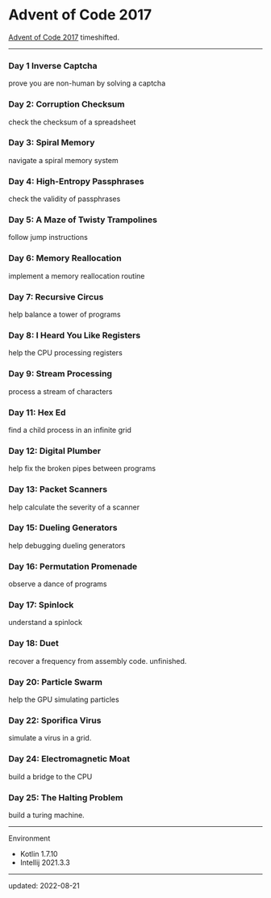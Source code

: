 # Advent of Code 2017

[Advent of Code 2017] timeshifted.

[Advent of Code 2017]:https://adventofcode.com/2017

---

### Day 1 Inverse Captcha

prove you are non-human by solving a captcha

### Day 2: Corruption Checksum

check the checksum of a spreadsheet

### Day 3: Spiral Memory

navigate a spiral memory system

### Day 4: High-Entropy Passphrases

check the validity of passphrases

### Day 5: A Maze of Twisty Trampolines

follow jump instructions

### Day 6: Memory Reallocation

implement a memory reallocation routine

### Day 7: Recursive Circus

help balance a tower of programs

### Day 8: I Heard You Like Registers

help the CPU processing registers

### Day 9: Stream Processing

process a stream of characters

### Day 11: Hex Ed

find a child process in an infinite grid

### Day 12: Digital Plumber

help fix the broken pipes between programs

### Day 13: Packet Scanners

help calculate the severity of a scanner

### Day 15: Dueling Generators

help debugging dueling generators

### Day 16: Permutation Promenade

observe a dance of programs

### Day 17: Spinlock

understand a spinlock

### Day 18: Duet

recover a frequency from assembly code. unfinished.

### Day 20: Particle Swarm

help the GPU simulating particles

### Day 22: Sporifica Virus

simulate a virus in a grid.

### Day 24: Electromagnetic Moat

build a bridge to the CPU

### Day 25: The Halting Problem

build a turing machine.

---

Environment

- Kotlin 1.7.10
- Intellij 2021.3.3

---

updated: 2022-08-21